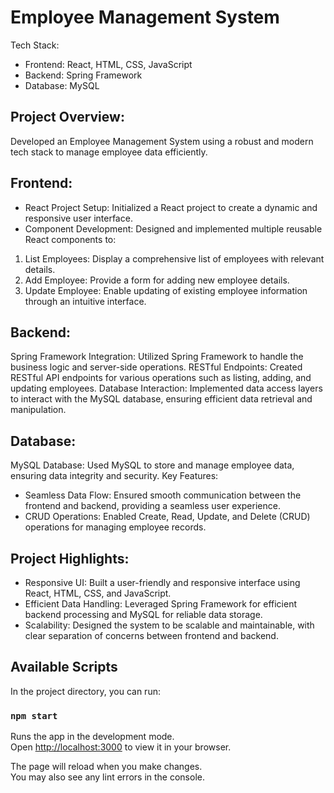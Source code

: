 # Employee Management System

Tech Stack:

- Frontend: React, HTML, CSS, JavaScript
- Backend: Spring Framework
- Database: MySQL

## Project Overview:

Developed an Employee Management System using a robust and modern tech stack to manage employee data efficiently.

## Frontend:

- React Project Setup: Initialized a React project to create a dynamic and responsive user interface.
- Component Development: Designed and implemented multiple reusable React components to:
1. List Employees: Display a comprehensive list of employees with relevant details.
2. Add Employee: Provide a form for adding new employee details.
3. Update Employee: Enable updating of existing employee information through an intuitive interface.

## Backend:

Spring Framework Integration: Utilized Spring Framework to handle the business logic and server-side operations.
RESTful Endpoints: Created RESTful API endpoints for various operations such as listing, adding, and updating employees.
Database Interaction: Implemented data access layers to interact with the MySQL database, ensuring efficient data retrieval and manipulation.

## Database:

MySQL Database: Used MySQL to store and manage employee data, ensuring data integrity and security.
Key Features:

- Seamless Data Flow: Ensured smooth communication between the frontend and backend, providing a seamless user experience.
- CRUD Operations: Enabled Create, Read, Update, and Delete (CRUD) operations for managing employee records.

## Project Highlights:

- Responsive UI: Built a user-friendly and responsive interface using React, HTML, CSS, and JavaScript.
- Efficient Data Handling: Leveraged Spring Framework for efficient backend processing and MySQL for reliable data storage.
- Scalability: Designed the system to be scalable and maintainable, with clear separation of concerns between frontend and backend.


## Available Scripts

In the project directory, you can run:

### `npm start`

Runs the app in the development mode.\
Open [http://localhost:3000](http://localhost:3000) to view it in your browser.

The page will reload when you make changes.\
You may also see any lint errors in the console.


